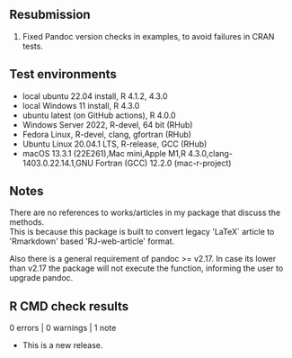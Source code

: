 ## Resubmission 
1. Fixed Pandoc version checks in examples, to avoid failures in CRAN tests.

## Test environments
* local ubuntu 22.04 install, R 4.1.2, 4.3.0
* local Windows 11   install, R 4.3.0
* ubuntu latest (on GitHub actions), R 4.0.0
* Windows Server 2022, R-devel, 64 bit (RHub)
* Fedora Linux, R-devel, clang, gfortran (RHub)
* Ubuntu Linux 20.04.1 LTS, R-release, GCC (RHub)
* macOS 13.3.1 (22E261),Mac mini,Apple M1,R 4.3.0,clang-1403.0.22.14.1,GNU Fortran (GCC) 12.2.0 (mac-r-project) 

## Notes
There are no references to works/articles in my package that discuss the methods.  
This is because this package is built to convert legacy 'LaTeX` article to 
'Rmarkdown' based 'RJ-web-article' format.

Also there is a general requirement of pandoc >= v2.17. In case its lower than v2.17
the package will not execute the function, informing the user to upgrade pandoc.

## R CMD check results

0 errors | 0 warnings | 1 note

* This is a new release.
